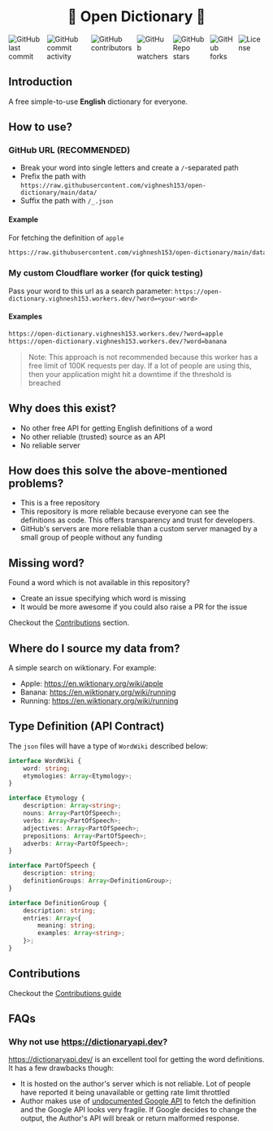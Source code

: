 <h1 style="text-align: center">🐶 Open Dictionary 🦄</h1>

<div style="display: flex; justify-content: center; gap: 10px;">
  <img alt="GitHub last commit" src="https://img.shields.io/github/last-commit/vighnesh153/open-dictionary">
  <img alt="GitHub commit activity" src="https://img.shields.io/github/commit-activity/m/vighnesh153/open-dictionary">
  <img alt="GitHub contributors" src="https://img.shields.io/github/contributors/vighnesh153/open-dictionary">
  <img alt="GitHub watchers" src="https://img.shields.io/github/watchers/vighnesh153/open-dictionary">
  <img alt="GitHub Repo stars" src="https://img.shields.io/github/stars/vighnesh153/open-dictionary">
  <img alt="GitHub forks" src="https://img.shields.io/github/forks/vighnesh153/open-dictionary">
  <img alt="License" src="https://img.shields.io/github/license/vighnesh153/open-dictionary" />
</div>

## Introduction

A free simple-to-use **English** dictionary for everyone.

## How to use?

### GitHub URL (**RECOMMENDED**)

* Break your word into single letters and create a `/`-separated path
* Prefix the path with `https://raw.githubusercontent.com/vighnesh153/open-dictionary/main/data/`
* Suffix the path with `/_.json`

#### Example

For fetching the definition of `apple`

```txt
https://raw.githubusercontent.com/vighnesh153/open-dictionary/main/data/a/p/p/l/e/_.json
```

### My custom Cloudflare worker (for quick testing)

Pass your word to this url as a search parameter: `https://open-dictionary.vighnesh153.workers.dev/?word=<your-word>`

#### Examples
```txt
https://open-dictionary.vighnesh153.workers.dev/?word=apple
https://open-dictionary.vighnesh153.workers.dev/?word=banana
```

> Note: This approach is not recommended because this worker has a free limit of 100K requests per day. If a lot of
> people are using this, then your application might hit a downtime if the threshold is breached

## Why does this exist?

- No other free API for getting English definitions of a word
- No other reliable (trusted) source as an API
- No reliable server

## How does this solve the above-mentioned problems?

- This is a free repository
- This repository is more reliable because everyone can see the definitions as code. This offers transparency and trust for developers.
- GitHub's servers are more reliable than a custom server managed by a small group of people without any funding

## Missing word?

Found a word which is not available in this repository?

* Create an issue specifying which word is missing
* It would be more awesome if you could also raise a PR for the issue

Checkout the [Contributions](#contributions) section.

## Where do I source my data from?

A simple search on wiktionary. For example:

- Apple: https://en.wiktionary.org/wiki/apple
- Banana: https://en.wiktionary.org/wiki/running
- Running: https://en.wiktionary.org/wiki/running

## Type Definition (API Contract)

The `json` files will have a type of `WordWiki` described below:

```ts
interface WordWiki {
    word: string;
    etymologies: Array<Etymology>;
}

interface Etymology {
    description: Array<string>;
    nouns: Array<PartOfSpeech>;
    verbs: Array<PartOfSpeech>;
    adjectives: Array<PartOfSpeech>;
    prepositions: Array<PartOfSpeech>;
    adverbs: Array<PartOfSpeech>;
}

interface PartOfSpeech {
    description: string;
    definitionGroups: Array<DefinitionGroup>;
}

interface DefinitionGroup {
    description: string;
    entries: Array<{
        meaning: string;
        examples: Array<string>;
    }>;
}
```

## Contributions

Checkout the [Contributions guide](./CONTRIBUTING.md)

## FAQs

### Why not use https://dictionaryapi.dev?

https://dictionaryapi.dev/ is an excellent tool for getting the word definitions. It has a few drawbacks though:

- It is hosted on the author's server which is not reliable. Lot of people have reported it being unavailable or getting
  rate limit throttled
- Author makes use of
  [undocumented Google API](https://github.com/meetDeveloper/freeDictionaryAPI/blob/239fd2ec930eb2a9c947bf1dda84292290797003/modules/dictionary.js#L138-L142)
  to fetch the definition and the Google API looks very fragile. If Google decides to change the output, the Author's
  API will break or return malformed response.
